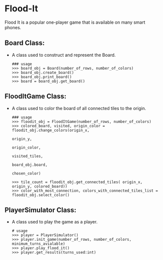 # Flood-It
Flood It is a popular one-player game that is available on many smart phones.

## Board Class: 
- A class used to construct and represent the Board.
	```
  ### usage
  >>> board_obj = Board(number_of_rows, number_of_colors)
  >>> board_obj.create_board()
  >>> board_obj.print_board()
  >>> board = board_obj.get_board()
  ```

## FloodItGame Class: 
- A class used to color the board of all
  connected tiles to the origin.
	```
  ### usage
  >>> floodit_obj = FloodItGame(number_of_rows, number_of_colors)
  >>> colored_board, visited, origin_color = floodit_obj.change_colors(origin_x,
                                                                       origin_y,
                                                                       origin_color,
                                                                       visited_tiles,
                                                                       board_obj.board,
                                                                       chosen_color)
                      
  >>> tile_count = floodit_obj.get_connected_tiles( origin_x, origin_y, colored_board))
  >>> color_with_most_connection, colors_with_connected_tiles_list = floodit_obj.select_color()
	```

## PlayerSimulator Class: 
- A class used to play the game as a player.
	```
  # usage
  >>> player = PlayerSimulator()
  >>> player.init_game(number_of_rows, number_of_colors, minimum_turns_avialable)
  >>> player.play_flood_it()
  >>> player.get_results(turns_used:int)
	```